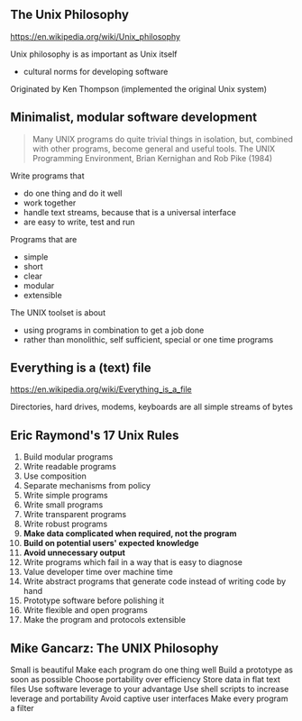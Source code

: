 ## The Unix Philosophy

https://en.wikipedia.org/wiki/Unix_philosophy

Unix philosophy is as important as Unix itself
- cultural norms for developing software

Originated by Ken Thompson (implemented the original Unix system)

## Minimalist, modular software development

> Many UNIX programs do quite trivial things in isolation, but, combined with other programs, become general and useful tools.
The UNIX Programming Environment, Brian Kernighan and Rob Pike (1984)

Write programs that
- do one thing and do it well
- work together
- handle text streams, because that is a universal interface
- are easy to write, test and run

Programs that are
- simple
- short
- clear
- modular
- extensible
 
The UNIX toolset is about
- using programs in combination to get a job done
- rather than monolithic, self sufficient, special or one time programs

## Everything is a (text) file

https://en.wikipedia.org/wiki/Everything_is_a_file

Directories, hard drives, modems, keyboards are all simple streams of bytes

## Eric Raymond's 17 Unix Rules

1. Build modular programs
2. Write readable programs
3. Use composition
4. Separate mechanisms from policy
5. Write simple programs
6. Write small programs
7. Write transparent programs
8. Write robust programs
9. **Make data complicated when required, not the program**
10. **Build on potential users' expected knowledge**
11. **Avoid unnecessary output**
12. Write programs which fail in a way that is easy to diagnose
13. Value developer time over machine time
14. Write abstract programs that generate code instead of writing code by hand
15. Prototype software before polishing it
16. Write flexible and open programs
17. Make the program and protocols extensible

## Mike Gancarz: The UNIX Philosophy

Small is beautiful
Make each program do one thing well
Build a prototype as soon as possible
Choose portability over efficiency
Store data in flat text files
Use software leverage to your advantage
Use shell scripts to increase leverage and portability
Avoid captive user interfaces
Make every program a filter
